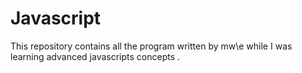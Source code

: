 # Javascript

This repository contains all the program written by mw\e while I was learning advanced javascripts concepts .
